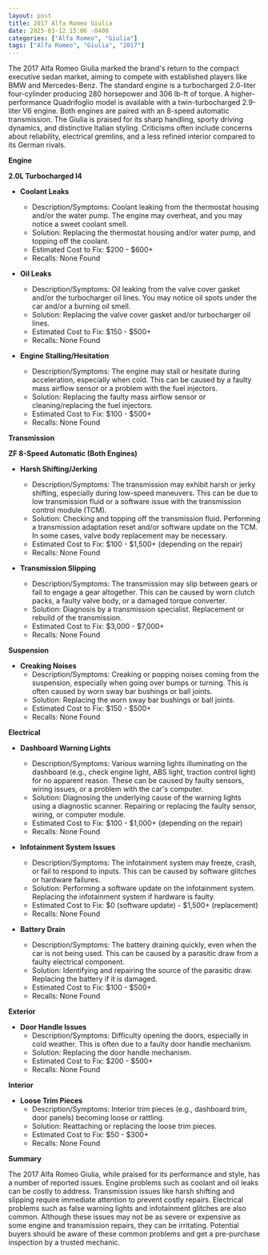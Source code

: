```yaml
---
layout: post
title: 2017 Alfa Romeo Giulia
date: 2025-03-12 15:06 -0400
categories: ["Alfa Romeo", "Giulia"]
tags: ["Alfa Romeo", "Giulia", "2017"]
---
```

The 2017 Alfa Romeo Giulia marked the brand's return to the compact executive sedan market, aiming to compete with established players like BMW and Mercedes-Benz. The standard engine is a turbocharged 2.0-liter four-cylinder producing 280 horsepower and 306 lb-ft of torque. A higher-performance Quadrifoglio model is available with a twin-turbocharged 2.9-liter V6 engine. Both engines are paired with an 8-speed automatic transmission. The Giulia is praised for its sharp handling, sporty driving dynamics, and distinctive Italian styling. Criticisms often include concerns about reliability, electrical gremlins, and a less refined interior compared to its German rivals.

**Engine**

**2.0L Turbocharged I4**

* **Coolant Leaks**
    * Description/Symptoms: Coolant leaking from the thermostat housing and/or the water pump. The engine may overheat, and you may notice a sweet coolant smell.
    * Solution: Replacing the thermostat housing and/or water pump, and topping off the coolant.
    * Estimated Cost to Fix: $200 - $600+
    * Recalls: None Found

* **Oil Leaks**
    * Description/Symptoms: Oil leaking from the valve cover gasket and/or the turbocharger oil lines. You may notice oil spots under the car and/or a burning oil smell.
    * Solution: Replacing the valve cover gasket and/or turbocharger oil lines.
    * Estimated Cost to Fix: $150 - $500+
    * Recalls: None Found

* **Engine Stalling/Hesitation**
    * Description/Symptoms: The engine may stall or hesitate during acceleration, especially when cold. This can be caused by a faulty mass airflow sensor or a problem with the fuel injectors.
    * Solution: Replacing the faulty mass airflow sensor or cleaning/replacing the fuel injectors.
    * Estimated Cost to Fix: $100 - $500+
    * Recalls: None Found

**Transmission**

**ZF 8-Speed Automatic (Both Engines)**

* **Harsh Shifting/Jerking**
    * Description/Symptoms: The transmission may exhibit harsh or jerky shifting, especially during low-speed maneuvers. This can be due to low transmission fluid or a software issue with the transmission control module (TCM).
    * Solution: Checking and topping off the transmission fluid. Performing a transmission adaptation reset and/or software update on the TCM. In some cases, valve body replacement may be necessary.
    * Estimated Cost to Fix: $100 - $1,500+ (depending on the repair)
    * Recalls: None Found

* **Transmission Slipping**
    * Description/Symptoms: The transmission may slip between gears or fail to engage a gear altogether. This can be caused by worn clutch packs, a faulty valve body, or a damaged torque converter.
    * Solution: Diagnosis by a transmission specialist. Replacement or rebuild of the transmission.
    * Estimated Cost to Fix: $3,000 - $7,000+
    * Recalls: None Found

**Suspension**

* **Creaking Noises**
    * Description/Symptoms: Creaking or popping noises coming from the suspension, especially when going over bumps or turning. This is often caused by worn sway bar bushings or ball joints.
    * Solution: Replacing the worn sway bar bushings or ball joints.
    * Estimated Cost to Fix: $150 - $500+
    * Recalls: None Found

**Electrical**

* **Dashboard Warning Lights**
    * Description/Symptoms: Various warning lights illuminating on the dashboard (e.g., check engine light, ABS light, traction control light) for no apparent reason. These can be caused by faulty sensors, wiring issues, or a problem with the car's computer.
    * Solution: Diagnosing the underlying cause of the warning lights using a diagnostic scanner. Repairing or replacing the faulty sensor, wiring, or computer module.
    * Estimated Cost to Fix: $100 - $1,000+ (depending on the repair)
    * Recalls: None Found

* **Infotainment System Issues**
    * Description/Symptoms: The infotainment system may freeze, crash, or fail to respond to inputs. This can be caused by software glitches or hardware failures.
    * Solution: Performing a software update on the infotainment system. Replacing the infotainment system if hardware is faulty.
    * Estimated Cost to Fix: $0 (software update) - $1,500+ (replacement)
    * Recalls: None Found

* **Battery Drain**
    * Description/Symptoms: The battery draining quickly, even when the car is not being used. This can be caused by a parasitic draw from a faulty electrical component.
    * Solution: Identifying and repairing the source of the parasitic draw. Replacing the battery if it is damaged.
    * Estimated Cost to Fix: $100 - $500+
    * Recalls: None Found

**Exterior**

* **Door Handle Issues**
    * Description/Symptoms: Difficulty opening the doors, especially in cold weather. This is often due to a faulty door handle mechanism.
    * Solution: Replacing the door handle mechanism.
    * Estimated Cost to Fix: $200 - $500+
    * Recalls: None Found

**Interior**

* **Loose Trim Pieces**
    * Description/Symptoms: Interior trim pieces (e.g., dashboard trim, door panels) becoming loose or rattling.
    * Solution: Reattaching or replacing the loose trim pieces.
    * Estimated Cost to Fix: $50 - $300+
    * Recalls: None Found

**Summary**

The 2017 Alfa Romeo Giulia, while praised for its performance and style, has a number of reported issues. Engine problems such as coolant and oil leaks can be costly to address. Transmission issues like harsh shifting and slipping require immediate attention to prevent costly repairs. Electrical problems such as false warning lights and infotainment glitches are also common. Although these issues may not be as severe or expensive as some engine and transmission repairs, they can be irritating. Potential buyers should be aware of these common problems and get a pre-purchase inspection by a trusted mechanic.


